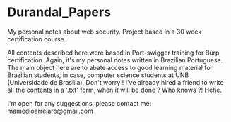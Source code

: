 # Durandal_Papers
My personal notes about web security. Project based in a 30 week certification course.

All contents described here were based in Port-swigger training for Burp certification.
Again, it's my personal notes written in Brazilian Portuguese. The main object here are to abate access to good learning material for Brazilian students, in case, computer science students at UNB (Universidade de Brasília).
Don't worry ! I've already hired a friend to write all the contents in a '.txt' form, when it will be done ? Who knows ?! Hehe.

I'm open for any suggestions, please contact me:
mamedioarrelaro@gmail.com
